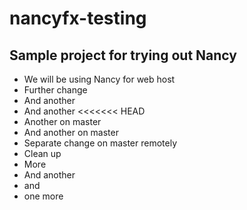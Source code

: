 # nancyfx-testing

## Sample project for trying out Nancy ##
* We will be using Nancy for web host
* Further change
* And another
* And another
<<<<<<< HEAD
* Another on master
* And another on master
* Separate change on master remotely
* Clean up
* More
* And another
* and 
* one more
